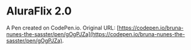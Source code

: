 # AluraFlix 2.0

A Pen created on CodePen.io. Original URL: [https://codepen.io/bruna-nunes-the-sasster/pen/gOgPJZa](https://codepen.io/bruna-nunes-the-sasster/pen/gOgPJZa).


